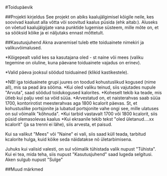 #Toidupäevik

##Projekti kirjeldus
See projekt on abiks kaalujälgimisel kõigile neile, kes soovivad kaalust alla võtta või soovitud kaalus püsida (ehk aitab:).
Aluseks on võetud kaalujälgijate vana punktide lugemise süsteem, mille mõte on, et sa sööksid kõike ja ei näljutaks ennast mõttetult.


##Kasutusjuhend
Akna avanemisel tuleb ette toiduainete nimekiri ja valikuvõimalused.

*Kõigepealt valid kes sa kasutajana oled - st naine või mees (valiku tegemine on oluline, kuna päevane toiduainete vajadus on erinev).

*Valid päeva jooksul söödud toiduained (klikid kastikestele).

*NB! iga toiduainete grupi juures on toodud kohustuslikud kogused (nime all), mis sa pead ära sööma.
*Kui oled valiku teinud, siis vajutades nupule "Arvuta", saad söödud toidukogused kalorites.
*Koheselt tekib ka teade, mis ütleb kui palju veel sa võid süüa.
*Arvestatud on, et naisterahvas saab süüa 1700, kontorirotist meesterahvas aga 1800 kcalorit päevas. St, et kohustuslike portsjonite ja lubatud portsjonite vahe ongi see, mille ulatuses on sul võimalik "kõhnuda".
*Kui tarbid vastavalt 1700 või 1800 kcalorit, siis püsid olemasolevas kaalus
*Kui ekraanile tekib tekst "oled ületanud....xx kcalorit" (ja sa trenni ei lähe), siis arvesta, et paisud.

Kui sa valikut "Mees" või "Naine" ei vali, siis saad küll teada, tarbitud kcalorite hulga, kuid kõike seda näidatakse nö ületarbimisena.

Juhuks kui valisid valesti, on sul võimalik tühistada valik nupust "Tühista".
Kui ei tea, mida teha, siis nupust "Kasutusjuhend" saad lugeda selgitusi.
Aken sulgub nupust "Sulge"

##Muud märkmed
